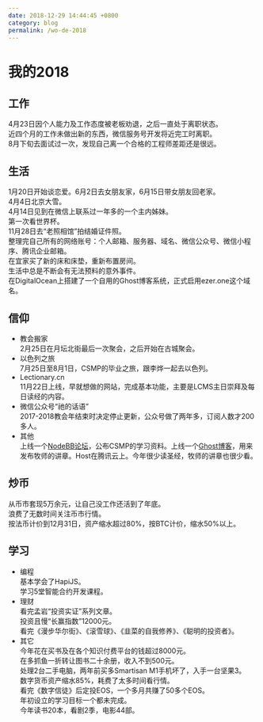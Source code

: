```yaml
---
date: 2018-12-29 14:44:45 +0800
category: blog
permalink: /wo-de-2018
---
```

# 我的2018

## 工作

4月23日因个人能力及工作态度被老板劝退，之后一直处于离职状态。  
近四个月的工作未做出新的东西，微信服务号开发将近完工时离职。  
8月下旬去面试过一次，发现自己离一个合格的工程师差距还是很远。

## 生活

1月20日开始谈恋爱。6月2日去女朋友家，6月15日带女朋友回老家。  
4月4日北京大雪。  
4月14日见到在微信上联系过一年多的一个主内姊妹。  
第一次看世界杯。  
11月28日去“老照相馆”拍结婚证件照。  
整理完自己所有的网络账号：个人邮箱、服务器、域名、微信公众号、微信小程序、腾讯企业邮箱。  
在宜家买了新的床和床垫，重新布置房间。  
生活中总是不断会有无法预料的意外事件。  
在DigitalOcean上搭建了一个自用的Ghost博客系统，正式启用ezer.one这个域名。

## 信仰

- 教会搬家  
2月25日在月坛北街最后一次聚会，之后开始在古城聚会。
- 以色列之旅  
7月25日至8月1日，CSMP的毕业之旅，跟李烨一起去以色列。
- Lectionary.cn  
11月22日上线，早就想做的网站，完成基本功能，主要是LCMS主日崇拜及每日读经的内容。
- 微信公众号“祂的话语”  
2017-2018教会年结束时决定停止更新，公众号做了两年多，订阅人数才200多人。
- 其他  
上线一个[NodeBB论坛](http://forum.hisword.cn)，公布CSMP的学习资料。上线一个[Ghost博客](http://blog.hisword.cn)，用来发布牧师的讲章。Host在腾讯云上。今年很少读圣经，牧师的讲章也很少看。

## 炒币

从币市套现5万余元，让自己没工作还活到了年底。  
浪费了无数时间关注币市行情。  
按法币计价到12月31日，资产缩水超过80%，按BTC计价，缩水50%以上。

## 学习

- 编程  
基本学会了HapiJS。  
学习5堂智能合约开发课程。
- 理财  
看完孟岩“投资实证”系列文章。  
投资且慢“长赢指数”12000元。  
看完《漫步华尔街》、《滚雪球》、《韭菜的自我修养》、《聪明的投资者》。
- 其它  
今年花在买书及在各个知识付费平台的钱超过8000元。  
在多抓鱼一折转让图书二十余册，收入不到500元。  
处理2台二手电脑，两年前买多Smartisan M1手机坏了，入手一台坚果3。  
数字货币资产缩水85%，耗费了太多时间看行情。  
看完《数字信徒》后定投EOS，一个多月共赚了50多个EOS。  
年初设立的学习目标一个都未完成。  
今年读书20本，看剧2季，电影44部。